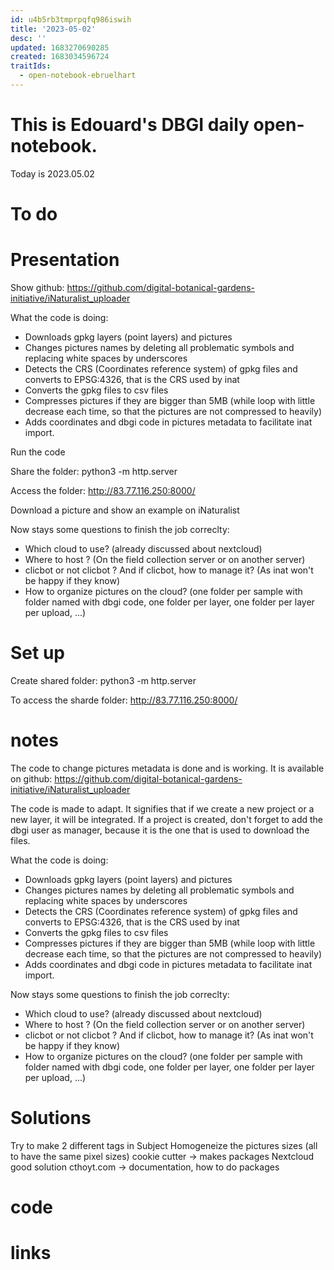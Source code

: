 ```yaml
---
id: u4b5rb3tmprpqfq986iswih
title: '2023-05-02'
desc: ''
updated: 1683270690285
created: 1683034596724
traitIds:
  - open-notebook-ebruelhart
---
```


# This is Edouard's DBGI daily open-notebook.

Today is 2023.05.02

# To do

# Presentation

Show github: https://github.com/digital-botanical-gardens-initiative/iNaturalist_uploader

What the code is doing:
- Downloads gpkg layers (point layers) and pictures
- Changes pictures names by deleting all problematic symbols and replacing white spaces by underscores
- Detects the CRS (Coordinates reference system) of gpkg files and converts to EPSG:4326, that is the CRS used by inat
- Converts the gpkg files to csv files
- Compresses pictures if they are bigger than 5MB (while loop with little decrease each time, so that the pictures are not compressed to heavily)
- Adds coordinates and dbgi code in pictures metadata to facilitate inat import.

Run the code

Share the folder: python3 -m http.server

Access the folder: http://83.77.116.250:8000/

Download a picture and show an example on iNaturalist

Now stays some questions to finish the job correclty:
- Which cloud to use? (already discussed about nextcloud)
- Where to host ? (On the field collection server or on another server)
- clicbot or not clicbot ? And if clicbot, how to manage it? (As inat won't be happy if they know)
- How to organize pictures on the cloud? (one folder per sample with folder named with dbgi code, one folder per layer, one folder per layer per upload, ...)

# Set up

Create shared folder:
python3 -m http.server

To access the sharde folder:
http://83.77.116.250:8000/

# notes

The code to change pictures metadata is done and is working. It is available on github: https://github.com/digital-botanical-gardens-initiative/iNaturalist_uploader

The code is made to adapt. It signifies that if we create a new project or a new layer, it will be integrated. If a project is created, don't forget to add the dbgi user as manager, because it is the one that is used to download the files.

What the code is doing:
- Downloads gpkg layers (point layers) and pictures
- Changes pictures names by deleting all problematic symbols and replacing white spaces by underscores
- Detects the CRS (Coordinates reference system) of gpkg files and converts to EPSG:4326, that is the CRS used by inat
- Converts the gpkg files to csv files
- Compresses pictures if they are bigger than 5MB (while loop with little decrease each time, so that the pictures are not compressed to heavily)
- Adds coordinates and dbgi code in pictures metadata to facilitate inat import.

Now stays some questions to finish the job correclty:
- Which cloud to use? (already discussed about nextcloud)
- Where to host ? (On the field collection server or on another server)
- clicbot or not clicbot ? And if clicbot, how to manage it? (As inat won't be happy if they know)
- How to organize pictures on the cloud? (one folder per sample with folder named with dbgi code, one folder per layer, one folder per layer per upload, ...)

# Solutions

Try to make 2 different tags in Subject
Homogeneize the pictures sizes (all to have the same pixel sizes)
cookie cutter -> makes packages
Nextcloud good solution
cthoyt.com -> documentation, how to do packages

# code

# links

